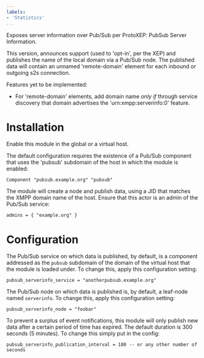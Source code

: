 ```yaml
---
labels:
- 'Statistics'
...
```


Exposes server information over Pub/Sub per ProtoXEP: PubSub Server Information.

This version, announces support (used to 'opt-in', per the XEP) and publishes the name of the local domain via a Pub/Sub node. The published data
will contain an unnamed 'remote-domain' element for each inbound or outgoing s2s connection.

Features yet to be implemented:
- For 'remote-domain' elements, add domain name _only if_ through service discovery that domain advertises the 'urn:xmpp:serverinfo:0' feature.

Installation
============

Enable this module in the global or a virtual host.

The default configuration requires the existence of a Pub/Sub component that uses the 'pubsub' subdomain of the host in which the module is enabled:

    Component "pubsub.example.org" "pubsub"

The module will create a node and publish data, using a JID that matches the XMPP domain name of the host. Ensure that this actor is an admin of the
Pub/Sub service:

    admins = { "example.org" }

Configuration
=============

The Pub/Sub service on which data is published, by default, is a component addressed as the `pubsub` subdomain of the domain of the virtual host that
the module is loaded under. To change this, apply this configuration setting:

    pubsub_serverinfo_service = "anotherpubsub.example.org"

The Pub/Sub node on which data is published is, by default, a leaf-node named `serverinfo`. To change this, apply this configuration setting:

    pubsub_serverinfo_node = "foobar"

To prevent a surplus of event notifications, this module will only publish new data after a certain period of time has expired. The default duration
is 300 seconds (5 minutes). To change this simply put in the config:

    pubsub_serverinfo_publication_interval = 180 -- or any other number of seconds
